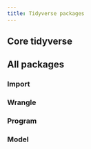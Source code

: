 ```yaml
---
title: Tidyverse packages
---
```


## Core tidyverse

## All packages

### Import

### Wrangle

### Program

### Model
